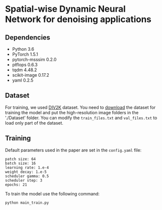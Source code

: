 # Spatial-wise Dynamic Neural Network for denoising applications

## Dependencies
- Python 3.6
- PyTorch 1.5.1
- pytorch-msssim 0.2.0
- ptflops 0.6.3
- tqdm 4.48.2
- scikit-image 0.17.2
- yaml 0.2.5


## Dataset
For training, we used [DIV2K](http://www.vision.ee.ethz.ch/~timofter/publications/Agustsson-CVPRW-2017.pdf) dataset. You need to [download](https://data.vision.ee.ethz.ch/cvl/DIV2K/) the dataset for training the model and put the high-resolution image folders in the './Dataset' folder. You can modify the ```train_files.txt``` and ```val_files.txt``` to load only part of the dataset.

## Training
Default parameters used in the paper are set in the ```config.yaml``` file:

```
patch size: 64
batch size: 16
learning rate: 1.e-4
weight decay: 1.e-5
scheduler gamma: 0.5
scheduler step: 3
epochs: 21
```

To train the model use the following command:

```python main_train.py```


